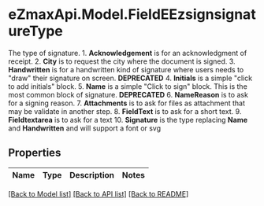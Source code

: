 # eZmaxApi.Model.FieldEEzsignsignatureType
The type of signature.  1. **Acknowledgement** is for an acknowledgment of receipt. 2. **City** is to request the city where the document is signed. 3. **Handwritten** is for a handwritten kind of signature where users needs to \"draw\" their signature on screen. **DEPRECATED** 4. **Initials** is a simple \"click to add initials\" block. 5. **Name** is a simple \"Click to sign\" block. This is the most common block of signature. **DEPRECATED** 6. **NameReason** is to ask for a signing reason.  7. **Attachments** is to ask for files as attachment that may be validate in another step.  8. **FieldText** is to ask for a short text. 9. **Fieldtextarea** is to ask for a text 10. **Signature** is the type replacing **Name** and **Handwritten** and will support a font or svg

## Properties

Name | Type | Description | Notes
------------ | ------------- | ------------- | -------------

[[Back to Model list]](../README.md#documentation-for-models) [[Back to API list]](../README.md#documentation-for-api-endpoints) [[Back to README]](../README.md)

